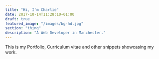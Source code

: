 ```yaml
---
title: "Hi, I'm Charlie"
date: 2017-10-14T11:28:10+01:00
draft: true
featured_image: "/images/bg-hd.jpg"
section: "thing"
description: "A Web Developer in Manchester."
---
```

This is my Portfolio, Curriculum vitae and other snippets showcasing my work.
